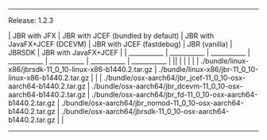 
---
Release: 1.2.3

| JBR with JFX | JBR with JCEF (bundled by default) | JBR with JavaFX+JCEF (DCEVM) | JBR with JCEF (fastdebug) | JBR (vanilla) | JBRSDK | JBR with JavaFX+JCEF | 
| ___________ | ___________ | ___________ | ___________ | ___________ | ___________ | ___________ | 
||  |  |  |  |  | ./bundle/linux-x86/jbrsdk-11_0_10-linux-x86-b1440.2.tar.gz | ./bundle/linux-x86/jbr-11_0_10-linux-x86-b1440.2.tar.gz | 
|  | ./bundle/osx-aarch64/jbr_jcef-11_0_10-osx-aarch64-b1440.2.tar.gz | ./bundle/osx-aarch64/jbr_dcevm-11_0_10-osx-aarch64-b1440.2.tar.gz | ./bundle/osx-aarch64/jbr_fd-11_0_10-osx-aarch64-b1440.2.tar.gz | ./bundle/osx-aarch64/jbr_nomod-11_0_10-osx-aarch64-b1440.2.tar.gz | ./bundle/osx-aarch64/jbrsdk-11_0_10-osx-aarch64-b1440.2.tar.gz |  | 

---

